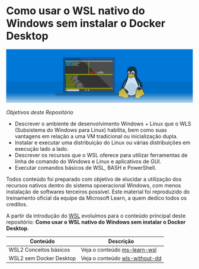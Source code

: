 # Como usar o WSL nativo do Windows sem instalar o Docker Desktop

![Windows Subsistem Linux](./images/wsl-intro.png)

*Objetivos deste Repositório*

- Descrever o ambiente de desenvolvimento Windows + Linux que o WLS (Subsistema do Windows para Linux) habilita, bem como suas vantagens em relação a uma VM tradicional ou inicialização dupla.
- Instalar e executar uma distribuição do Linux ou várias distribuições em execução lado a lado.
- Descrever os recursos que o WSL oferece para utilizar ferramentas de linha de comando do Windows e Linux e aplicativos de GUI.
- Executar comandos básicos de WSL, BASH e PowerShell.

Todos conteúdo foi preparado com objetivo de elucidar a utilização dos recursos nativos dentro do sistema opoeracional Windows, com menos instalação de softwares terceiros possível.
Este material foi reproduzido do treinamento oficial da equipe da Microsoft Learn, a quem dedico todos os creditos.

A partir da introdução do [WSL](https://learn.microsoft.com/pt-br/training/modules/wsl-introduction/) evoluímos para o conteúdo principal deste repositório: **Como usar o WSL nativo do Windows sem instalar o Docker Desktop**.

| Conteúdo | Descrição |
| ----------- | ----------- |
| WSL2 Conceitos básicos | Veja o conteúdo [ms-learn-wsl](./ms-learn-wsl/introduction.md) |
| WSL2 sem Docker Desktop | Veja o conteúdo [wls-without-dd](./wsl-without-dd/introduction.md) |
